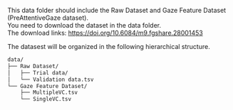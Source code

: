 This data folder should include the Raw Dataset and Gaze Feature Dataset (PreAttentiveGaze dataset).<br> 
You need to download the dataset in the data folder.<br> 
The download links: https://doi.org/10.6084/m9.fgshare.28001453 <br> 

The datasest will be organized in the following hierarchical structure. 

```bash
data/
├── Raw Dataset/
│   ├── Trial data/
│   └── Validation data.tsv
└── Gaze Feature Dataset/
    ├── MultipleVC.tsv
    └── SingleVC.tsv
```
